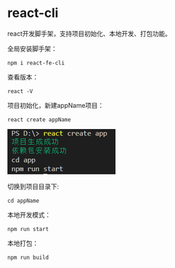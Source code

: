 # react-cli
react开发脚手架，支持项目初始化、本地开发、打包功能。

全局安装脚手架：
```
npm i react-fe-cli
```
查看版本：
```
react -V
```
项目初始化，新建appName项目：
```
react create appName
```
![新建appName](./img/react-fe-cli生成项目.png)

切换到项目目录下:
```
cd appName
```
本地开发模式：
```
npm run start
```
本地打包：
```
npm run build
```